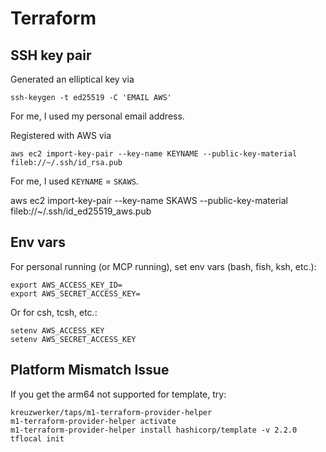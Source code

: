 # Terraform


## SSH key pair

Generated an elliptical key via

    ssh-keygen -t ed25519 -C 'EMAIL AWS'

For me, I used my personal email address.

Registered with AWS via

    aws ec2 import-key-pair --key-name KEYNAME --public-key-material fileb://~/.ssh/id_rsa.pub

For me, I used `KEYNAME` = `SKAWS`.


aws ec2 import-key-pair --key-name SKAWS --public-key-material fileb://~/.ssh/id_ed25519_aws.pub

## Env vars

For personal running (or MCP running), set env vars (bash, fish, ksh, etc.):

    export AWS_ACCESS_KEY_ID=
    export AWS_SECRET_ACCESS_KEY=

Or for csh, tcsh, etc.:

    setenv AWS_ACCESS_KEY
    setenv AWS_SECRET_ACCESS_KEY


## Platform Mismatch Issue

If you get the arm64 not supported for template, try:

    kreuzwerker/taps/m1-terraform-provider-helper
    m1-terraform-provider-helper activate
    m1-terraform-provider-helper install hashicorp/template -v 2.2.0
    tflocal init
